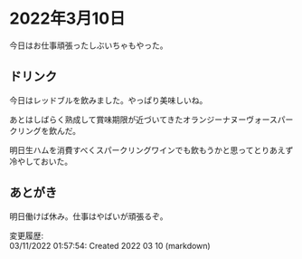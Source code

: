 # 2022年3月10日

今日はお仕事頑張ったしぶいちゃもやった。

## ドリンク

今日はレッドブルを飲みました。やっぱり美味しいね。

あとはしばらく熟成して賞味期限が近づいてきたオランジーナヌーヴォースパークリングを飲んだ。

明日生ハムを消費すべくスパークリングワインでも飲もうかと思ってとりあえず冷やしておいた。

## あとがき

明日働けば休み。仕事はやばいが頑張るぞ。

変更履歴:  
03/11/2022 01:57:54: Created 2022 03 10 (markdown)  
